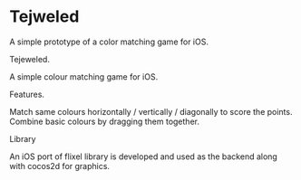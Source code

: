 Tejweled
========

A simple prototype of a color matching game for iOS.

Tejeweled.

A simple colour matching game for iOS. 

Features.

Match same colours horizontally / vertically / diagonally to score the points.
Combine basic colours by dragging them together.

Library

An iOS port of flixel library is developed and used as the backend along with cocos2d for graphics.
